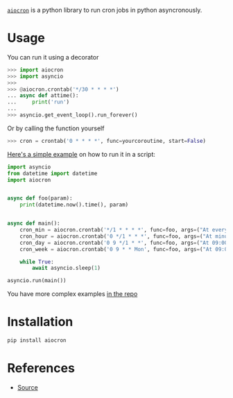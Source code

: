 [`aiocron`](https://github.com/gawel/aiocron?tab=readme-ov-file) is a python library to run cron jobs in python asyncronously.

# Usage

You can run it using a decorator

```python
>>> import aiocron
>>> import asyncio
>>>
>>> @aiocron.crontab('*/30 * * * *')
... async def attime():
...     print('run')
...
>>> asyncio.get_event_loop().run_forever()
```

Or by calling the function yourself

```python
>>> cron = crontab('0 * * * *', func=yourcoroutine, start=False)
```

[Here's a simple example](https://stackoverflow.com/questions/65551736/python-3-9-scheduling-periodic-calls-of-async-function-with-different-paramete) on how to run it in a script:

```python
import asyncio
from datetime import datetime
import aiocron


async def foo(param):
    print(datetime.now().time(), param)


async def main():
    cron_min = aiocron.crontab('*/1 * * * *', func=foo, args=("At every minute",), start=True)
    cron_hour = aiocron.crontab('0 */1 * * *', func=foo, args=("At minute 0 past every hour.",), start=True)
    cron_day = aiocron.crontab('0 9 */1 * *', func=foo, args=("At 09:00 on every day-of-month",), start=True)
    cron_week = aiocron.crontab('0 9 * * Mon', func=foo, args=("At 09:00 on every Monday",), start=True)

    while True:
        await asyncio.sleep(1)

asyncio.run(main())
```

You have more complex examples [in the repo](https://github.com/gawel/aiocron/tree/master/examples)
# Installation

```bash
pip install aiocron
```

# References
- [Source](https://github.com/gawel/aiocron?tab=readme-ov-file)

